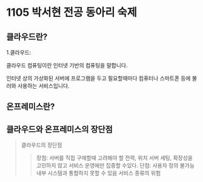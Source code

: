 1105  박서현 전공 동아리 숙제 
==============================
클라우드란?
---------------------
1.클라우드: 

  클라우드 컴퓨팅이란 인터넷 기반의 컴퓨팅을 말합니다. 

  인터넷 상의 가상화된 서버에 프로그램을 두고 필요할때마다 컴퓨터나 스마트폰 등에 불러와 사용하는 서비스입니다. 
  
온프레미스란?
--------------



클라우드와 온프레미스의 장단점
-------------------------------
> 클라우드의 장단점
>   >장점: 서버를 직접 구매할때 고려해야 할 전력, 위치 서버 세팅, 확장성을 고민하지 않고 서비스 운영에만 집중할 수있다.
>   >단점: 사용자 정의 불가능
>   >내부 시스템과 통합하지 못할 수 있음
>   >서비스 종류의 위험
